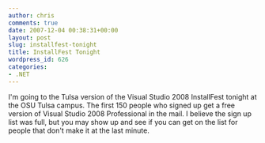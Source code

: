 ```yaml
---
author: chris
comments: true
date: 2007-12-04 00:38:31+00:00
layout: post
slug: installfest-tonight
title: InstallFest Tonight
wordpress_id: 626
categories:
- .NET
---
```


I'm going to the Tulsa version of the Visual Studio 2008 InstallFest tonight at the OSU Tulsa campus. The first 150 people who signed up get a free version of Visual Studio 2008 Professional in the mail. I believe the sign up list was full, but you may show up and see if you can get on the list for people that don't make it at the last minute.

